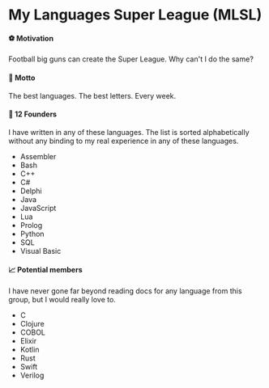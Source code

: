# My Languages Super League (MLSL)

#### ⚽ Motivation
Football big guns can create the Super League. Why can't I do the same?

#### 📣 Motto
The best languages. The best letters. Every week.

#### 🧱 12 Founders
I have written in any of these languages. The list is sorted alphabetically without any binding to my real experience in any of these languages. 

* Assembler
* Bash
* C++
* C#
* Delphi
* Java
* JavaScript
* Lua
* Prolog
* Python
* SQL
* Visual Basic

#### 📈 Potential members
I have never gone far beyond reading docs for any language from this group, but I would really love to.

* C
* Clojure
* COBOL
* Elixir
* Kotlin
* Rust
* Swift
* Verilog